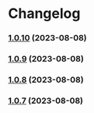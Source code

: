 #  Changelog

### [1.0.10](https://github.com/wing1874/vite-vue-cli-template/compare/v1.0.9...v1.0.10) (2023-08-08)

### [1.0.9](https://github.com/wing1874/vite-vue-cli-template/compare/v1.0.5...v1.0.9) (2023-08-08)

### [1.0.8](https://github.com/wing1874/vite-vue-cli-template/compare/v1.0.7...v1.0.8) (2023-08-08)

### [1.0.7](https://github.com/wing1874/vite-vue-cli-template/compare/v1.0.6...v1.0.7) (2023-08-08)
